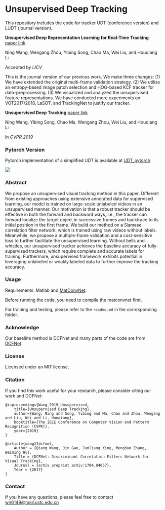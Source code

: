 # Unsupervised Deep Tracking
This repository includes the code for tracker UDT (conference version) and LUDT (journal version).

**Unsupervised Deep Representation Learning for Real-Time Tracking**   [paper link](https://arxiv.org/abs/2007.11984)

Ning Wang, Wengang Zhou, Yibing Song, Chao Ma, Wei Liu, and Houqiang Li 

Accepted by *IJCV*

This is the journal version of our previous work. We make three changes: (1) We have extended the original multi-frame validation strategy. (2) We utilize an entropy-based image patch selection and HOG-based KCF tracker for data-preprocessing. (3) We visualized and analyzed the unsupervised feature representations. We have conducted more experiments on VOT2017/2018, LaSOT, and TrackingNet to justify our tracker.

**Unsupervised Deep Tracking**   [paper link](http://arxiv.org/abs/1904.01828)

Ning Wang, Yibing Song, Chao Ma, Wengang Zhou, Wei Liu, and Houqiang Li 

In *CVPR 2019*

### Pytorch Version 

Pytorch implementation of a simplified UDT is available at [UDT_pytorch](https://github.com/594422814/UDT_pytorch).

![](../master/UDT.png)

### Abstract
We propose an unsupervised visual tracking method in this paper. Different from existing approaches using extensive annotated data for supervised learning, our model is trained on large-scale unlabeled videos in an unsupervised manner. Our motivation is that a robust tracker should be effective in both the forward and backward ways, i.e., the tracker can forward localize the target object in successive frames and backtrace to its initial position in the first frame. We build our method on a Siamese correlation filter network, which is trained using raw videos without labels. Meanwhile, we propose a multiple-frame validation and a cost-sensitive loss to further facilitate the unsupervised learning. Without bells and whistles, our unsupervised tracker achieves the baseline accuracy of fully-supervised trackers, which require complete and accurate labels for training. Furthermore, unsupervised framework exhibits potential in leveraging unlabeled or weakly labeled data to further improve the tracking accuracy.

### Usage
Requirements: Matlab and [MatConvNet](http://www.vlfeat.org/matconvnet/install/).

Before running the code, you need to compile the matconvnet first.

For training and testing, please refer to the ```readme.md``` in the corresponding folder. 

### Acknowledge
Our baseline method is DCFNet and many parts of the code are from [DCFNet](https://github.com/foolwood/DCFNet).

### License
Licensed under an MIT license.

### Citation
If you find this work useful for your research, please consider citing our work and DCFNet:
```
@inproceedings{Wang_2019_Unsupervised,
    title={Unsupervised Deep Tracking},
    author={Wang, Ning and Song, Yibing and Ma, Chao and Zhou, Wengang and Liu, Wei and Li, Houqiang},
    booktitle={The IEEE Conference on Computer Vision and Pattern Recognition (CVPR)},
    year={2019}
}

@article{wang17dcfnet,
    Author = {Qiang Wang, Jin Gao, Junliang Xing, Mengdan Zhang, Weiming Hu},
    Title = {DCFNet: Discriminant Correlation Filters Network for Visual Tracking},
    Journal = {arXiv preprint arXiv:1704.04057},
    Year = {2017}
}
```

### Contact
If you have any questions, please feel free to contact wn6149@mail.ustc.edu.cn
